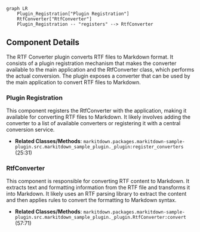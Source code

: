 ```mermaid
graph LR
    Plugin_Registration["Plugin Registration"]
    RtfConverter["RtfConverter"]
    Plugin_Registration -- "registers" --> RtfConverter
```

## Component Details

The RTF Converter plugin converts RTF files to Markdown format. It consists of a plugin registration mechanism that makes the converter available to the main application and the RtfConverter class, which performs the actual conversion. The plugin exposes a converter that can be used by the main application to convert RTF files to Markdown.

### Plugin Registration
This component registers the RtfConverter with the application, making it available for converting RTF files to Markdown. It likely involves adding the converter to a list of available converters or registering it with a central conversion service.
- **Related Classes/Methods**: `markitdown.packages.markitdown-sample-plugin.src.markitdown_sample_plugin._plugin:register_converters` (25:31)

### RtfConverter
This component is responsible for converting RTF content to Markdown. It extracts text and formatting information from the RTF file and transforms it into Markdown. It likely uses an RTF parsing library to extract the content and then applies rules to convert the formatting to Markdown syntax.
- **Related Classes/Methods**: `markitdown.packages.markitdown-sample-plugin.src.markitdown_sample_plugin._plugin.RtfConverter:convert` (57:71)